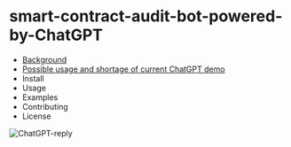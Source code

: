 # smart-contract-audit-bot-powered-by-ChatGPT

* [Background](#Background)
* [Possible usage and shortage of current ChatGPT demo](#Possible-usagea-and-shortage-of-current-ChatGPT-demo)
* Install
* Usage
* Examples
* Contributing
* License

![ChatGPT-reply](https://vitalik.ca/images/gpt3/plonk.png 'ChatGPT reply')
